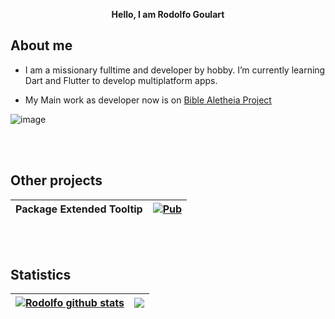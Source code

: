<p align="center"><b>Hello, I am Rodolfo Goulart</b></p>

## About me
  * I am a missionary fulltime and developer by hobby. I’m currently learning Dart and Flutter to develop multiplatform apps.
  
  * My Main work as developer now is on [Bible Aletheia Project](https://github.com/rodolfogoulart/aletheia-core-model)

    
  ![image](https://github.com/rodolfogoulart/rodolfogoulart/assets/9324438/7efba6f4-2c86-4dde-b7d1-e65c709e9e00)

<br />
<br />

## Other projects

|Package Extended Tooltip|[![Pub](https://img.shields.io/pub/v/extended_tooltip.svg)](https://pub.dev/packages/extended_tooltip)|
| ------------- | ------------- |

<br />
<br />

## Statistics
| <a href="https://github.com/anuraghazra/github-readme-stats"><img align="center" src="https://github-readme-stats.vercel.app/api?username=rodolfogoulart&show_icons=true&include_all_commits=true&theme=buefy&hide_border=true" alt="Rodolfo github stats" /></a> | <a href="https://github.com/anuraghazra/github-readme-stats"><img align="center" src="https://github-readme-stats.vercel.app/api/top-langs/?username=rodolfogoulart&layout=compact&theme=buefy&hide_border=true" /></a> |
| ------------- | ------------- |


  


<!--
**rodolfogoulart/rodolfogoulart** is a ✨ _special_ ✨ repository because its `README.md` (this file) appears on your GitHub profile.

Here are some ideas to get you started:

- 🔭 I’m currently working on ...
- 🌱 I’m currently learning ...
- 👯 I’m looking to collaborate on ...
- 🤔 I’m looking for help with ...
- 💬 Ask me about ...
- 📫 How to reach me: ...
- 😄 Pronouns: ...
- ⚡ Fun fact: ...
-->
